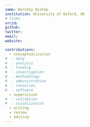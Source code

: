 ```yaml
---
name: Dorothy Bishop
institution: University of Oxford, UK
# links
orcid: 
github: 
twitter: 
email: 
website: 

contributions:
  - ​conceptualization
#  - data
#  - analysis
#  - funding​
#  - ​investigation
#  - ​methodology
#  - administration​
#  - ​resources
#  - ​software
  - supervision
#  - validation
#  - ​visualization
  - writing
  - review
  - editing
---
```

